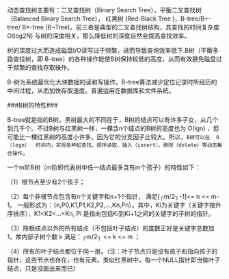 动态查找树主要有：二叉查找树（Binary Search Tree），平衡二叉查找树（Balanced Binary Search Tree）， 红黑树 (Red-Black Tree )，B-tree/B+-tree/ B*-tree (B~Tree)。前三者是典型的二叉查找树结构，其查找的时间复杂度  O(log2N)  与树的深度相关，那么降低树的深度自然会提高查找效率。

树的深度过大而造成磁盘I/O读写过于频繁，进而导致查询效率低下.B树（平衡多路查找树，即 B-tree）的各种操作能使B树保持较低的高度，从而有效避免磁盘过于频繁的查找存取操作。

B-树为系统最优化大块数据的读和写操作。B-tree算法减少定位记录时所经历的中间过程，从而加快存取速度。普遍运用在数据库和文件系统。

###B树的特性###

 B-tree就是指的B树。黑树最大的不同在于，B树的结点可以有许多子女，从几个到几千个。不过B树与红黑树一样，一棵含n个结点的B树的高度也为 O(lgn)  ，但可能比一棵红黑树的高度小许多，因为它的分支因子比较大。所以，`B树可以在  O（logn）  时间内，实现各种如查找、顺序读取、插入（insert），删除（delete）等动态集合操作`。

一个m阶B树（m阶即代表树中任一结点最多含有m个孩子）的特性如下：

（1）根节点至少有2个孩子；

（2）每个非根节点包含有n个关键字和n+1个指针， 满足[┌m/2┐-1]<= n <= m-1。    一般形式为：（n,P0,K1,P1,K2,P2,…,Kn,Pn）。其中，Ki为关键字（关键字按升序排序），K1<K2<…<Kn, Pi 是指向包括Ki到Ki+1之间的关键字的子树的指针。

（3）除根结点以外的所有结点（不包括叶子结点）的度数正好是关键字总数加1，故内部子树个数 k 满足：┌m/2┐ <= k <= m ；

（4）所有的叶子结点都位于同一层。（注：叶子节点只是没有孩子和指向孩子的指针，这些节点也存在，也有元素。类似红黑树中，每一个NULL指针即当做叶子结点，只是没画出来而已）